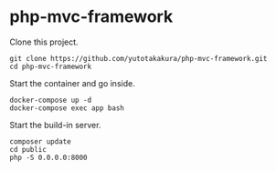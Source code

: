 # php-mvc-framework
Clone this project.
```
git clone https://github.com/yutotakakura/php-mvc-framework.git
cd php-mvc-framework
```
Start the container and go inside.
```
docker-compose up -d
docker-compose exec app bash
```
Start the build-in server.
```
composer update
cd public
php -S 0.0.0.0:8000
```